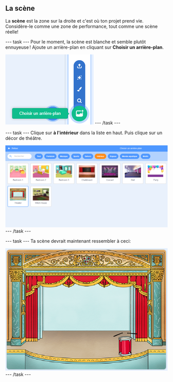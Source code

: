 ## La scène

La **scène** est la zone sur la droite et c'est où ton projet prend vie. Considère-le comme une zone de performance, tout comme une scène réelle!

--- task --- Pour le moment, la scène est blanche et semble plutôt ennuyeuse ! Ajoute un arrière-plan en cliquant sur **Choisir un arrière-plan**.

![capture d'écran](images/band-stage-choose.png) --- /task ---

--- task --- Clique sur **à l'intérieur** dans la liste en haut. Puis clique sur un décor de théâtre.

![screenshot](images/band-backdrop.png) --- /task ---

--- task --- Ta scène devrait maintenant ressembler à ceci:

![capture d'écran](images/band-stage.png) --- /task ---